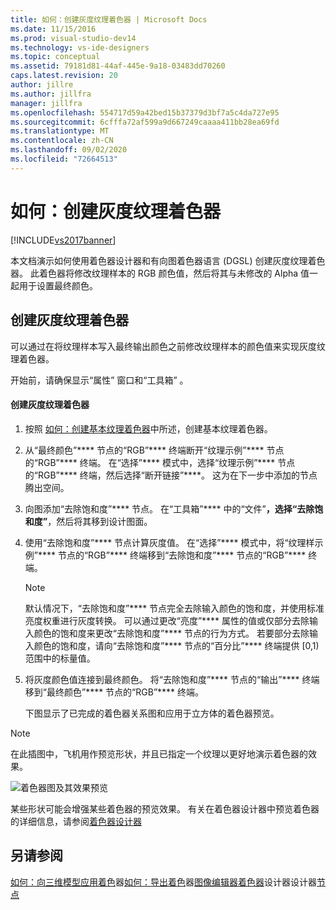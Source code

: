 ```yaml
---
title: 如何：创建灰度纹理着色器 | Microsoft Docs
ms.date: 11/15/2016
ms.prod: visual-studio-dev14
ms.technology: vs-ide-designers
ms.topic: conceptual
ms.assetid: 79181d81-44af-445e-9a18-03483dd70260
caps.latest.revision: 20
author: jillre
ms.author: jillfra
manager: jillfra
ms.openlocfilehash: 554717d59a42bed15b37379d3bf7a5c4da727e95
ms.sourcegitcommit: 6cfffa72af599a9d667249caaaa411bb28ea69fd
ms.translationtype: MT
ms.contentlocale: zh-CN
ms.lasthandoff: 09/02/2020
ms.locfileid: "72664513"
---
```

# <a name="how-to-create-a-grayscale-texture-shader"></a>如何：创建灰度纹理着色器
[!INCLUDE[vs2017banner](../includes/vs2017banner.md)]

本文档演示如何使用着色器设计器和有向图着色器语言 (DGSL) 创建灰度纹理着色器。 此着色器将修改纹理样本的 RGB 颜色值，然后将其与未修改的 Alpha 值一起用于设置最终颜色。

## <a name="creating-a-grayscale-texture-shader"></a>创建灰度纹理着色器
 可以通过在将纹理样本写入最终输出颜色之前修改纹理样本的颜色值来实现灰度纹理着色器。

 开始前，请确保显示“属性”  窗口和“工具箱”  。

#### <a name="to-create-a-grayscale-texture-shader"></a>创建灰度纹理着色器

1. 按照 [如何：创建基本纹理着色器](../designers/how-to-create-a-basic-texture-shader.md)中所述，创建基本纹理着色器。

2. 从“最终颜色”**** 节点的“RGB”**** 终端断开“纹理示例”**** 节点的“RGB”**** 终端。 在“选择”**** 模式中，选择“纹理示例”**** 节点的“RGB”**** 终端，然后选择“断开链接”****。 这为在下一步中添加的节点腾出空间。

3. 向图添加“去除饱和度”**** 节点。 在“工具箱”**** 中的“文件”****，选择“去除饱和度”****，然后将其移到设计图面。

4. 使用“去除饱和度”**** 节点计算灰度值。 在“选择”**** 模式中，将“纹理样示例”**** 节点的“RGB”**** 终端移到“去除饱和度”**** 节点的“RGB”**** 终端。

   > [!NOTE]
   > 默认情况下，“去除饱和度”**** 节点完全去除输入颜色的饱和度，并使用标准亮度权重进行灰度转换。 可以通过更改“亮度”**** 属性的值或仅部分去除输入颜色的饱和度来更改“去除饱和度”**** 节点的行为方式。 若要部分去除输入颜色的饱和度，请向“去除饱和度”**** 节点的“百分比”**** 终端提供 [0,1) 范围中的标量值。

5. 将灰度颜色值连接到最终颜色。 将“去除饱和度”**** 节点的“输出”**** 终端移到“最终颜色”**** 节点的“RGB”**** 终端。

   下图显示了已完成的着色器关系图和应用于立方体的着色器预览。

> [!NOTE]
> 在此插图中，飞机用作预览形状，并且已指定一个纹理以更好地演示着色器的效果。

 ![着色器图及其效果预览](../designers/media/digit-grayscale-effect.png "数字-灰度效果")

 某些形状可能会增强某些着色器的预览效果。 有关在着色器设计器中预览着色器的详细信息，请参阅[着色器设计器](../designers/shader-designer.md)

## <a name="see-also"></a>另请参阅
 [如何：向三维模型应用着色](../designers/how-to-apply-a-shader-to-a-3-d-model.md)器[如何：导出着色](../designers/how-to-export-a-shader.md)器[图像编辑器](../designers/image-editor.md)[着色器](../designers/shader-designer.md)设计器设计器[节点](../designers/shader-designer-nodes.md)
